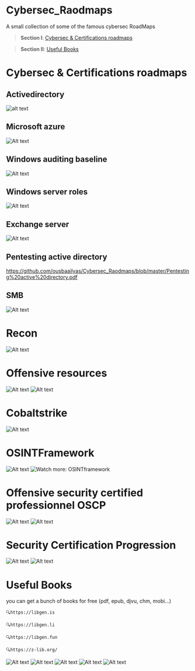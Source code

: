 # Cybersec_Raodmaps
A small collection of some of the famous cybersec RoadMaps 

> **Section I**: [Cybersec & Certifications roadmaps](https://github.com/ousbaailyas/Cybersec_Raodmaps#cybersec--certifications-roadmaps)

> **Section II**: [Useful Books](https://github.com/ousbaailyas/Cybersec_Raodmaps#useful-books)

# Cybersec & Certifications roadmaps
## Activedirectory
![alt text](https://github.com/ousbaailyas/Cybersec_Raodmaps/blob/master/active-directory-map.png)

## Microsoft azure
![Alt text](https://github.com/ousbaailyas/Cybersec_Raodmaps/blob/master/microsoft-azure-map.png)

## Windows auditing baseline
![Alt text](https://github.com/ousbaailyas/Cybersec_Raodmaps/blob/master/windows-auditing-baseline-map.png)

## Windows server roles
![Alt text](https://github.com/ousbaailyas/Cybersec_Raodmaps/blob/master/windows-server-roles-map.png)

## Exchange server
![Alt text](https://github.com/ousbaailyas/Cybersec_Raodmaps/blob/master/exchange-server-map.png)

## Pentesting active directory
https://github.com/ousbaailyas/Cybersec_Raodmaps/blob/master/Pentesting%20active%20directory.pdf

## SMB
![Alt text](https://github.com/ousbaailyas/Cybersec_Raodmaps/blob/master/SMB.png)

# Recon
![Alt text](https://github.com/ousbaailyas/Cybersec_Raodmaps/blob/master/Recon.PNG)

# Offensive resources
![Alt text](https://github.com/ousbaailyas/Cybersec_Raodmaps/blob/master/OffensiveResources.PNG)
![Alt text](https://github.com/ousbaailyas/Cybersec_Raodmaps/blob/master/Offensive-Resources-V2.png)

# Cobaltstrike
![Alt text](https://github.com/ousbaailyas/Cybersec_Raodmaps/blob/master/Cobaltstrike.PNG)

# OSINTFramework
![Alt text](https://github.com/ousbaailyas/Cybersec_Raodmaps/blob/master/OSINTFramework.JPG)
![Watch more: OSINTframework](https://osintframework.com)

# Offensive security certified professionnel OSCP
![Alt text](https://github.com/ousbaailyas/Cybersec_Raodmaps/blob/master/OSCP.JPG)
![Alt text](https://github.com/ousbaailyas/Cybersec_Raodmaps/blob/master/Cyber.JPG)

# Security Certification Progression
![Alt text](https://github.com/ousbaailyas/Cybersec_Raodmaps/blob/master/Security-Certification-Progression-Chart-v7.0.png)
![Alt text](https://github.com/ousbaailyas/Cybersec_Raodmaps/blob/master/E04K045XIAI9Ylx.jpeg)

# Useful Books

  you can get a bunch of books for free (pdf, epub, djvu, chm, mobi...)
 ```
🔍https://libgen.is
```
```
🔍https://libgen.li
```
```
🔍https://libgen.fun
```
```
🔍https://z-lib.org/
```

![Alt text](https://github.com/ousbaailyas/Cybersec_Raodmaps/blob/master/Screen%20Shot%202022-02-21%20at%205.07.07%20PM.png)
![Alt text](https://github.com/ousbaailyas/Cybersec_Raodmaps/blob/master/Screen%20Shot%202022-02-21%20at%205.07.17%20PM.png)
![Alt text](https://github.com/ousbaailyas/Cybersec_Raodmaps/blob/master/Screen%20Shot%202022-02-21%20at%205.07.25%20PM.png)
![Alt text](https://github.com/ousbaailyas/Cybersec_Raodmaps/blob/master/Screen%20Shot%202022-02-21%20at%205.07.35%20PM.png)
![Alt text](https://github.com/ousbaailyas/Cybersec_Raodmaps/blob/master/Screen%20Shot%202022-02-21%20at%205.07.41%20PM.png)
